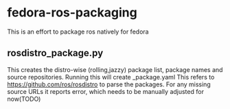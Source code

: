 # fedora-ros-packaging
This is an effort to package ros natively for fedora


## rosdistro_package.py
This creates the distro-wise (rolling,jazzy) package list, package names and source repositories.
Running this will create <disto>_package.yaml
This refers to https://github.com/ros/rosdistro to parse the packages.
For any missing source URLs it reports error, which needs to be manually adjusted for now(TODO)
